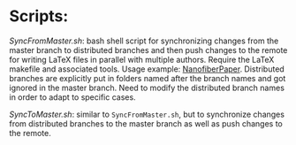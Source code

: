 Scripts:
========

*SyncFromMaster.sh*: bash shell script for synchronizing changes from the master branch to distributed branches and then push changes to the remote for writing LaTeX files in parallel with multiple authors. Require the LaTeX makefile and associated tools. Usage example: [NanofiberPaper](https://github.com/CQuIC/FaradaySqueezingProtocol). Distributed branches are explicitly put in folders named after the branch names and got ignored in the master branch. Need to modify the distributed branch names in order to adapt to specific cases.

*SyncToMaster.sh*: similar to `SyncFromMaster.sh`, but to synchronize changes from distributed branches to the master branch as well as push changes to the remote.
